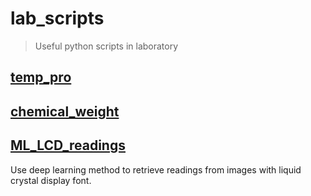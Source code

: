 # lab_scripts
> Useful python scripts in laboratory

## [temp_pro](https://github.com/Lei-Lei-alpha/lab_scripts/tree/main/temp_prog)

## [chemical_weight](https://github.com/Lei-Lei-alpha/lab_scripts/tree/main/chemical_weight)

## [ML_LCD_readings](https://github.com/Lei-Lei-alpha/lab_scripts/tree/main/ML_LCD_readings)
Use deep learning method to retrieve readings from images with liquid crystal display font.